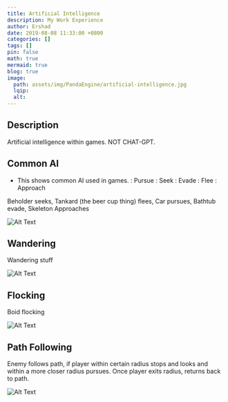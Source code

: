 ```yaml
---
title: Artificial Intelligence
description: My Work Experience
author: Ershad
date: 2019-08-08 11:33:00 +0800
categories: []
tags: []
pin: false
math: true
mermaid: true
blog: true
image:
  path: assets/img/PandaEngine/artificial-intelligence.jpg
  lqip:
  alt: 
---
```


## Description

Artificial intelligence within games. NOT CHAT-GPT.

## Common AI 

- This shows common AI used in games. 
  : Pursue
  : Seek
  : Evade
  : Flee
  : Approach

Beholder seeks,
Tankard (the beer cup thing) flees,
Car pursues,
Bathtub evade,
Skeleton Approaches

![Alt Text](assets/img/PandaEngine/ai1.gif)

## Wandering

Wandering stuff

![Alt Text](assets/img/PandaEngine/wandering.gif)

## Flocking

Boid flocking

![Alt Text](assets/img/PandaEngine/flocking.gif)

## Path Following

Enemy follows path, if player within certain radius stops and looks and within a more closer radius pursues. Once player exits radius, returns back to path.

![Alt Text](assets/img/PandaEngine/path-following.gif)